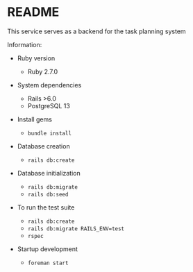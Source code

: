 # README

This service serves as a backend for the task planning system

Information:

* Ruby version
    - Ruby 2.7.0
  
* System dependencies
    - Rails >6.0
    - PostgreSQL 13

* Install gems
    - `bundle install`

* Database creation
    - `rails db:create`

* Database initialization 
    - `rails db:migrate`
    - `rails db:seed`

* To run the test suite
    - `rails db:create`
    - `rails db:migrate RAILS_ENV=test`
    - `rspec`
    
* Startup development
    - `foreman start`
